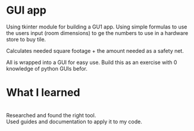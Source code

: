 <h1>GUI app</h1>

Using tkinter module for building a GU1 app.
Using simple formulas to use the users input (room dimensions) to ge the numbers to use in a hardware store to buy tile.

Calculates needed square footage + the amount needed as a safety net.

All is wrapped into a GUI for easy use. 
Build this as an exercise with 0 knowledge of python GUIs befor.

<h1>What I learned</h1>
<br>
Researched and found the right tool.<br>
Used guides and documentation to apply it to my code.<br>
